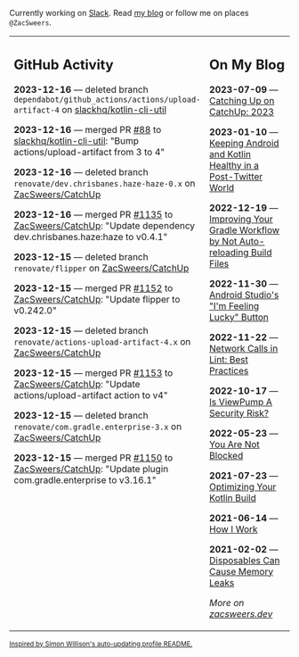 Currently working on [Slack](https://slack.com/). Read [my blog](https://zacsweers.dev/) or follow me on places `@ZacSweers`.

<table><tr><td valign="top" width="60%">

## GitHub Activity
<!-- githubActivity starts -->
**2023-12-16** — deleted branch `dependabot/github_actions/actions/upload-artifact-4` on [slackhq/kotlin-cli-util](https://github.com/slackhq/kotlin-cli-util)

**2023-12-16** — merged PR [#88](https://github.com/slackhq/kotlin-cli-util/pull/88) to [slackhq/kotlin-cli-util](https://github.com/slackhq/kotlin-cli-util): "Bump actions/upload-artifact from 3 to 4"

**2023-12-16** — deleted branch `renovate/dev.chrisbanes.haze-haze-0.x` on [ZacSweers/CatchUp](https://github.com/ZacSweers/CatchUp)

**2023-12-16** — merged PR [#1135](https://github.com/ZacSweers/CatchUp/pull/1135) to [ZacSweers/CatchUp](https://github.com/ZacSweers/CatchUp): "Update dependency dev.chrisbanes.haze:haze to v0.4.1"

**2023-12-15** — deleted branch `renovate/flipper` on [ZacSweers/CatchUp](https://github.com/ZacSweers/CatchUp)

**2023-12-15** — merged PR [#1152](https://github.com/ZacSweers/CatchUp/pull/1152) to [ZacSweers/CatchUp](https://github.com/ZacSweers/CatchUp): "Update flipper to v0.242.0"

**2023-12-15** — deleted branch `renovate/actions-upload-artifact-4.x` on [ZacSweers/CatchUp](https://github.com/ZacSweers/CatchUp)

**2023-12-15** — merged PR [#1153](https://github.com/ZacSweers/CatchUp/pull/1153) to [ZacSweers/CatchUp](https://github.com/ZacSweers/CatchUp): "Update actions/upload-artifact action to v4"

**2023-12-15** — deleted branch `renovate/com.gradle.enterprise-3.x` on [ZacSweers/CatchUp](https://github.com/ZacSweers/CatchUp)

**2023-12-15** — merged PR [#1150](https://github.com/ZacSweers/CatchUp/pull/1150) to [ZacSweers/CatchUp](https://github.com/ZacSweers/CatchUp): "Update plugin com.gradle.enterprise to v3.16.1"
<!-- githubActivity ends -->
</td><td valign="top" width="40%">

## On My Blog
<!-- blog starts -->
**2023-07-09** — [Catching Up on CatchUp: 2023](https://www.zacsweers.dev/catching-up-on-catchup-2023/)

**2023-01-10** — [Keeping Android and Kotlin Healthy in a Post-Twitter World](https://www.zacsweers.dev/keeping-android-healthy/)

**2022-12-19** — [Improving Your Gradle Workflow by Not Auto-reloading Build Files](https://www.zacsweers.dev/improving-your-workflow-by-not-auto-reloading-build-files/)

**2022-11-30** — [Android Studio's "I'm Feeling Lucky" Button](https://www.zacsweers.dev/android-studios-im-feeling-lucky-button/)

**2022-11-22** — [Network Calls in Lint: Best Practices](https://www.zacsweers.dev/network-calls-in-lint-best-practices/)

**2022-10-17** — [Is ViewPump A Security Risk?](https://www.zacsweers.dev/is-viewpump-a-security-risk/)

**2022-05-23** — [You Are Not Blocked](https://www.zacsweers.dev/you-are-not-blocked/)

**2021-07-23** — [Optimizing Your Kotlin Build](https://www.zacsweers.dev/optimizing-your-kotlin-build/)

**2021-06-14** — [How I Work](https://www.zacsweers.dev/how-i-work/)

**2021-02-02** — [Disposables Can Cause Memory Leaks](https://www.zacsweers.dev/disposables-can-cause-memory-leaks/)
<!-- blog ends -->
_More on [zacsweers.dev](https://zacsweers.dev/)_
</td></tr></table>

<sub><a href="https://simonwillison.net/2020/Jul/10/self-updating-profile-readme/">Inspired by Simon Willison's auto-updating profile README.</a></sub>